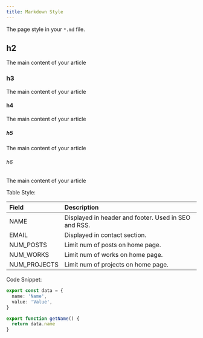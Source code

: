 ```yaml
---
title: Markdown Style
---
```


The page style in your `*.md` file.

## h2

The main content of your article

### h3

The main content of your article

#### h4

The main content of your article

##### h5

The main content of your article

###### h6

The main content of your article

Table Style:

| Field        | Description                                          |
| :----------- | :--------------------------------------------------- |
| NAME         | Displayed in header and footer. Used in SEO and RSS. |
| EMAIL        | Displayed in contact section.                        |
| NUM_POSTS    | Limit num of posts on home page.                     |
| NUM_WORKS    | Limit num of works on home page.                     |
| NUM_PROJECTS | Limit num of projects on home page.                  |

Code Snippet:

```ts
export const data = {
  name: 'Name',
  value: 'Value',
}

export function getName() {
  return data.name
}
```
